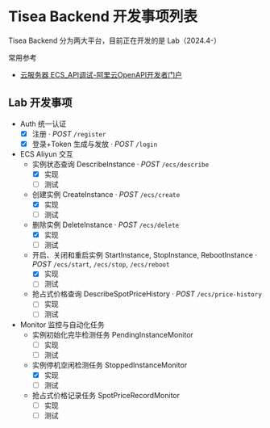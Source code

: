 # Tisea Backend 开发事项列表

Tisea Backend 分为两大平台，目前正在开发的是 Lab（2024.4-）

常用参考

- [云服务器 ECS_API调试-阿里云OpenAPI开发者门户](https://api.aliyun.com/api/Ecs/2014-05-26)

## Lab 开发事项

- Auth 统一认证
  - [x] 注册 · *POST* `/register`
  - [x] 登录+Token 生成与发放 · *POST* `/login`
- ECS Aliyun 交互
  - 实例状态查询 DescribeInstance · *POST* `/ecs/describe`
      - [x] 实现
      - [ ] 测试
  - 创建实例 CreateInstance · *POST* `/ecs/create`
    - [x] 实现
    - [ ] 测试
  - 删除实例 DeleteInstance · *POST* `/ecs/delete`
    - [x] 实现
    - [ ] 测试
  - 开启、关闭和重启实例 StartInstance, StopInstance, RebootInstance · *POST* `/ecs/start`, `/ecs/stop`, `/ecs/reboot`
    - [x] 实现
    - [ ] 测试
  - 抢占式价格查询 DescribeSpotPriceHistory · *POST* `/ecs/price-history`
    - [ ] 实现
    - [ ] 测试
- Monitor 监控与自动化任务
  - 实例初始化完毕检测任务 PendingInstanceMonitor
    - [ ] 实现
    - [ ] 测试
  - 实例停机空闲检测任务 StoppedInstanceMonitor
    - [x] 实现
    - [ ] 测试
  - 抢占式价格记录任务 SpotPriceRecordMonitor
    - [ ] 实现
    - [ ] 测试